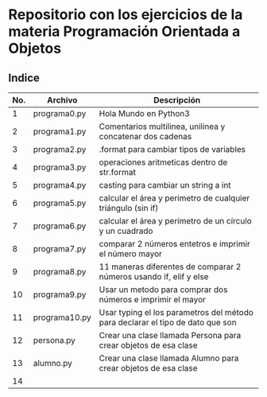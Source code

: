 # Repositorio con los ejercicios de la materia Programación Orientada a Objetos
## Indice
|No. | Archivo | Descripción |
|--|--|--|
|1|programa0.py|Hola Mundo en Python3|
|2|programa1.py|Comentarios multilinea, unilinea y concatenar dos cadenas|
|3|programa2.py|.format para cambiar tipos de variables|
|4|programa3.py|operaciones aritmeticas dentro de str.format|
|5|programa4.py|casting para cambiar un string a int
|6|programa5.py|calcular el área y perimetro de cualquier triángulo (sin if)|
|7|programa6.py|calcular el área y perímetro de un círculo y un cuadrado|
|8|programa7.py|comparar 2 números entetros e imprimir el número mayor|
|9|programa8.py|11 maneras diferentes de comparar 2 números usando if, elif y else|
|10|programa9.py|Usar un metodo para comprar dos números e imprimir el mayor|
|11|programa10.py|Usar typing el los parametros del método para declarar el tipo de dato que son|
|12|persona.py|Crear una clase llamada Persona para crear objetos de esa clase|
|13|alumno.py|Crear una clase llamada Alumno para crear objetos de esa clase|
|14|